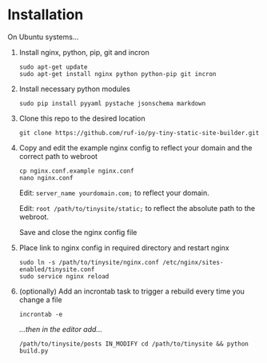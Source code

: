 # Installation

On Ubuntu systems...

1. Install nginx, python, pip, git and incron

   ```
   sudo apt-get update
   sudo apt-get install nginx python python-pip git incron
   ```

2. Install necessary python modules

   ```
   sudo pip install pyyaml pystache jsonschema markdown
   ```

3. Clone this repo to the desired location

   ```
   git clone https://github.com/ruf-io/py-tiny-static-site-builder.git
   ```

4. Copy and edit the  example nginx config to reflect your domain and the correct path to webroot

   ```
   cp nginx.conf.example nginx.conf
   nano nginx.conf
   ```

   Edit: `server_name yourdomain.com;` to reflect your domain.

   Edit: `root /path/to/tinysite/static;` to reflect the absolute path to the webroot.

   Save and close the nginx config file

5. Place link to nginx config in required directory and restart nginx

   ```
   sudo ln -s /path/to/tinysite/nginx.conf /etc/nginx/sites-enabled/tinysite.conf
   sudo service nginx reload
   ```

6. (optionally) Add an incrontab task to trigger a rebuild every time you change a file

   ```
   incrontab -e
   ```

   _...then in the editor add..._

   ```
   /path/to/tinysite/posts IN_MODIFY cd /path/to/tinysite && python build.py
   ```
